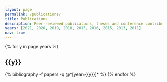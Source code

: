 ```yaml
---
layout: page
permalink: /publications/
title: Publications
description: Peer-reviewed publications, theses and conference contributions
years: [2021, 2020, 2019, 2018, 2017, 2016, 2015, 2013, 2011]
nav: true
---
```


<div class="publications">

{% for y in page.years %}
  <h2 class="year">{{y}}</h2>
  {% bibliography -f papers -q @*[year={{y}}]* %}
{% endfor %}

</div>
